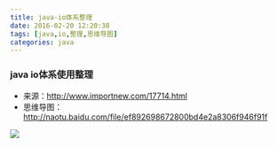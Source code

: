 ```yaml
---
title: java-io体系整理
date: 2016-02-20 12:20:38
tags: [java,io,整理,思维导图]
categories: java
---
```


### java io体系使用整理
- 来源：http://www.importnew.com/17714.html
- 思维导图：http://naotu.baidu.com/file/ef892698672800bd4e2a8306f946f91f

![](/images/java+io.png)